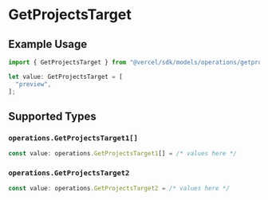 # GetProjectsTarget

## Example Usage

```typescript
import { GetProjectsTarget } from "@vercel/sdk/models/operations/getprojects.js";

let value: GetProjectsTarget = [
  "preview",
];
```

## Supported Types

### `operations.GetProjectsTarget1[]`

```typescript
const value: operations.GetProjectsTarget1[] = /* values here */
```

### `operations.GetProjectsTarget2`

```typescript
const value: operations.GetProjectsTarget2 = /* values here */
```

